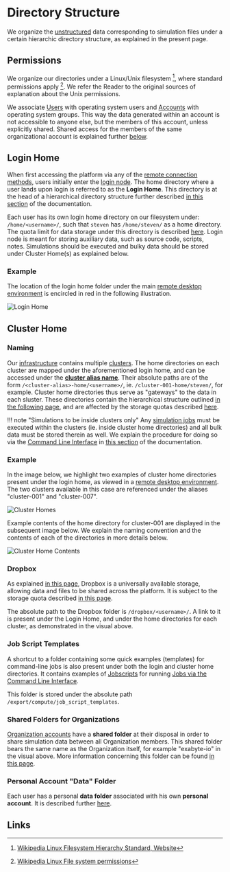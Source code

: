 # Directory Structure

We organize the [unstructured](../data/classification.md#by-internal-organization) data corresponding to simulation files under a certain hierarchic directory structure, as explained in the present page.
     
## Permissions

We organize our directories under a Linux/Unix filesystem [^1], where standard permissions apply [^2]. We refer the Reader to the original sources of explanation about the Unix permissions. 

We associate [Users](../accounts/users.md) with operating system users and [Accounts](../accounts/overview.md) with operating system groups. This way the data generated within an account is not accessible to anyone else, but the members of this account, unless explicitly shared. Shared access for the members of the same organizational account is explained further [below](#shared-folders-for-organizations).
    
## Login Home

When first accessing the platform via any of the [remote connection methods](../remote-connection/overview.md), users initially enter the [login node](../infrastructure/login/overview.md). The home directory where a user lands upon login is referred to as the **Login Home**. This directory is at the head of a hierarchical directory structure further described [in this section](../infrastructure/login/directories.md) of the documentation. 

Each user has its own login home directory on our filesystem under: `/home/<username>/`, such that `steven` has `/home/steven/` as a home directory. The quota limit for data storage under this directory is described [here](quotas.md). Login node is meant for storing auxiliary data, such as source code, scripts, notes. Simulations should be executed and bulky data should be stored under Cluster Home(s) as explained below.

### Example

The location of the login home folder under the main [remote desktop environment](../remote-connection/remote-desktop.md) is encircled in red in the following illustration. 

![Login Home](/images/login-home.png "Login Home")

## Cluster Home

### Naming

Our [infrastructure](../infrastructure/overview.md) contains multiple [clusters](../infrastructure/clusters/overview.md). The home directories on each cluster are mapped under the aforementioned login home, and can be accessed under the **[cluster alias name](../infrastructure/clusters/overview.md#cluster-aliases)**. Their absolute paths are of the form `/<cluster-alias>-home/<username>/`, ie. `/cluster-001-home/steven/`, for example. Cluster home directories thus serve as "gateways" to the data in each sluster. These directories contain the hierarchical structure outlined [in the following page](../infrastructure/clusters/directories.md), and are affected by the storage quotas described [here](quotas.md).


!!! note "Simulations to be inside clusters only"
    Any [simulation jobs](../jobs/overview.md) must be executed within the clusters (ie. inside cluster home directories) and all bulk data must be stored therein as well. We explain the procedure for doing so via the [Command Line Interface](../cli/overview.md) in [this section](../jobs-cli/overview.md) of the documentation.

### Example

In the image below, we highlight two examples of cluster home directories present under the login home, as viewed in a [remote desktop environment](../remote-connection/remote-desktop.md). The two clusters available in this case are referenced under the aliases "cluster-001" and "cluster-007". 

![Cluster Homes](/images/cluster-homes.png "Cluster Homes")

Example contents of the home directory for cluster-001 are displayed in the subsequent image below. We explain the naming convention and the contents of each of the directories in more details below. 

![Cluster Home Contents](/images/cluster-home-content.png "Cluster Home Contents")

### Dropbox

As explained [in this page](../data-in-objectstorage/dropbox.md), Dropbox is a universally available storage, allowing data and files to be shared across the platform. It is subject to the storage quota described [in this page](quotas.md).

The absolute path to the Dropbox folder is `/dropbox/<username>/`. A link to it is present under the Login Home, and under the home directories for each cluster, as demonstrated in the visual above.

### Job Script Templates

A shortcut to a folder containing some quick examples (templates) for command-line jobs is also present under both the login and cluster home directories. It contains examples of [Jobscripts](../jobs-cli/batch-script.md) for running [Jobs via the Command Line Interface](../jobs-cli/overview.md).
 
This folder is stored under the absolute path `/export/compute/job_script_templates`.
    
### Shared Folders for Organizations

[Organization accounts](../collaboration/organizations/overview.md) have a **shared folder** at their disposal in order to share simulation data between all Organization members. This shared folder bears the same name as the Organization itself, for example "exabyte-io" in the visual above. More information concerning this folder can be found [in this page](../infrastructure/clusters/directories.md#shared-folders-for-organizations).

### Personal Account "Data" Folder

Each user has a personal **data folder** associated with his own **personal account**. It is described further [here](../infrastructure/clusters/directories.md#personal-account-"data"-folder).

## Links

[^1]: [Wikipedia Linux Filesystem Hierarchy Standard, Website](https://en.wikipedia.org/wiki/Filesystem_Hierarchy_Standard)

[^2]: [Wikipedia Linux File system permissions](https://en.wikipedia.org/wiki/File_system_permissions)
